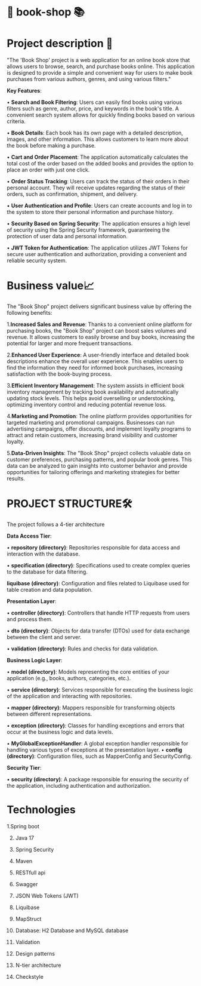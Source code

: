 # 📕 book-shop 📚
# Project description 👀
"The 'Book Shop' project is a web application for an online book store that allows users to browse, search, and purchase books online. This application is designed to provide a simple and convenient way for users to make book purchases from various authors, genres, and using various filters."

**Key Features**:

• **Search and Book Filtering**: Users can easily find books using various filters such as genre, author, price, and keywords in the book's title. A convenient search system allows for quickly finding books based on various criteria.

• **Book Details**:  Each book has its own page with a detailed description, images, and other information. This allows customers to learn more about the book before making a purchase.

• **Cart and Order Placement**:  The application automatically calculates the total cost of the order based on the added books and provides the option to place an order with just one click.

• **Order Status Tracking**:  Users can track the status of their orders in their personal account. They will receive updates regarding the status of their orders, such as confirmation, shipment, and delivery.

• **User Authentication and Profile**:  Users can create accounts and log in to the system to store their personal information and purchase history.

• **Security Based on Spring Security**:  The application ensures a high level of security using the Spring Security framework, guaranteeing the protection of user data and personal information.

• **JWT Token for Authentication**:  The application utilizes JWT Tokens for secure user authentication and authorization, providing a convenient and reliable security system.

# Business value📈
The "Book Shop" project delivers significant business value by offering the following benefits:

1.**Increased Sales and Revenue**: Thanks to a convenient online platform for purchasing books, the "Book Shop" project can boost sales volumes and revenue. It allows customers to easily browse and buy books, increasing the potential for larger and more frequent transactions.

2.**Enhanced User Experience**: A user-friendly interface and detailed book descriptions enhance the overall user experience. This enables users to find the information they need for informed book purchases, increasing satisfaction with the book-buying process.

3.**Efficient Inventory Management**: The system assists in efficient book inventory management by tracking book availability and automatically updating stock levels. This helps avoid overselling or understocking, optimizing inventory control and reducing potential revenue loss.

4.**Marketing and Promotion**: The online platform provides opportunities for targeted marketing and promotional campaigns. Businesses can run advertising campaigns, offer discounts, and implement loyalty programs to attract and retain customers, increasing brand visibility and customer loyalty.

5.**Data-Driven Insights**: The "Book Shop" project collects valuable data on customer preferences, purchasing patterns, and popular book genres. This data can be analyzed to gain insights into customer behavior and provide opportunities for tailoring offerings and marketing strategies for better results.

# PROJECT STRUCTURE🛠
The project follows a 4-tier architecture

**Data Access Tier**:

• **repository (directory)**: Repositories responsible for data access and interaction with the database.

• **specification (directory)**: Specifications used to create complex queries to the database for data filtering.

**liquibase (directory)**: Configuration and files related to Liquibase used for table creation and data population.

**Presentation Layer**:

• **controller (directory)**: Controllers that handle HTTP requests from users and process them.

• **dto (directory)**: Objects for data transfer (DTOs) used for data exchange between the client and server.

• **validation (directory)**: Rules and checks for data validation.

**Business Logic Layer**:

• **model (directory)**: Models representing the core entities of your application (e.g., books, authors, categories, etc.).

• **service (directory)**: Services responsible for executing the business logic of the application and interacting with repositories.

• **mapper (directory)**: Mappers responsible for transforming objects between different representations.

• **exception (directory)**: Classes for handling exceptions and errors that occur at the business logic and data levels.

• **MyGlobalExceptionHandler**: A global exception handler responsible for handling various types of exceptions at the presentation layer.
• **config (directory)**: Configuration files, such as MapperConfig and SecurityConfig.

**Security Tier**:

• **security (directory)**: A package responsible for ensuring the security of the application, including authentication and authorization.

# Technologies

1.Spring boot

2. Java 17

3. Spring Security

4. Maven

5. RESTfull api

6. Swagger

7. JSON Web Tokens (JWT)

8. Liquibase

9. MapStruct

10. Database: H2 Database and MySQL database

11. Validation

12. Design patterns

13. N-tier architecture

14. Checkstyle
